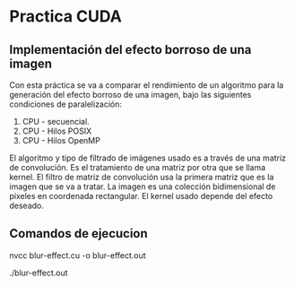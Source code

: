 # Practica CUDA

## Implementación del efecto borroso de una imagen

Con esta práctica se va a comparar el rendimiento de un algoritmo para la generación del efecto borroso de una imagen, bajo las siguientes condiciones de paralelización:

1. CPU - secuencial.
2. CPU - Hilos POSIX
3. CPU - Hilos OpenMP

El algoritmo y tipo de filtrado de imágenes usado es a través de una matriz de convolución. Es el tratamiento de una
matriz por otra que se llama kernel. El filtro de matriz de convolución usa la primera matriz que es la imagen que se va
a tratar. La imagen es una colección bidimensional de pı́xeles en coordenada rectangular. El kernel usado depende del efecto deseado.

## Comandos de ejecucion

nvcc blur-effect.cu -o blur-effect.out

./blur-effect.out
